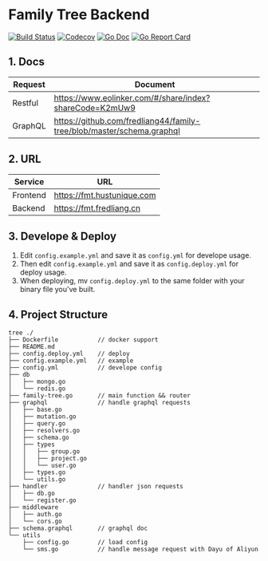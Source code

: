 # Family Tree Backend

[![Build Status](https://img.shields.io/travis/fredliang44/family-tree/master.svg?style=flat-square)](https://travis-ci.org/fredliang44/family-tree)
[![Codecov](https://img.shields.io/codecov/c/github/fredliang44/family-tree.svg?style=flat-square)](https://codecov.io/gh/fredliang44/family-tree)
[![Go Doc](https://img.shields.io/badge/godoc-reference-blue.svg?style=flat-square)](https://godoc.org/github.com/fredliang44/family-tree)
[![Go Report Card](https://goreportcard.com/badge/github.com/fredliang44/family-tree?style=flat-square)](https://goreportcard.com/report/github.com/fredliang44/family-tree)
## 1. Docs

Request|Document
---|---
Restful| <https://www.eolinker.com/#/share/index?shareCode=K2mUw9>
GraphQL| <https://github.com/fredliang44/family-tree/blob/master/schema.graphql>

## 2. URL

Service|URL
---|---
Frontend | <https://fmt.hustunique.com>
Backend | <https://fmt.fredliang.cn>

## 3. Develope & Deploy

1. Edit `config.example.yml` and save it as `config.yml` for develope usage.
2. Then edit `config.example.yml` and save it as `config.deploy.yml` for deploy usage.
3. When deploying, mv `config.deploy.yml` to the same folder with your binary file you've built.

## 4. Project Structure

```shell
tree ./
├── Dockerfile           // docker support
├── README.md
├── config.deploy.yml    // deploy
├── config.example.yml   // example
├── config.yml           // develope config
├── db
│   ├── mongo.go
│   └── redis.go
├── family-tree.go       // main function && router
├── graphql              // handle graphql requests
│   ├── base.go
│   ├── mutation.go
│   ├── query.go
│   ├── resolvers.go
│   ├── schema.go
│   ├── types
│   │   ├── group.go
│   │   ├── project.go
│   │   └── user.go
│   ├── types.go
│   └── utils.go
├── handler              // handler json requests
│   ├── db.go
│   └── register.go
├── middleware
│   ├── auth.go
│   └── cors.go
├── schema.graphql       // graphql doc
└── utils
    ├── config.go        // load config
    └── sms.go           // handle message request with Dayu of Aliyun
```